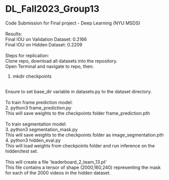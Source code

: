# DL_Fall2023_Group13
 Code Submission for Final project - Deep Learning (NYU MSDS)
<br><br>
Results:<br> 
Final IOU on Validation Dataset: 0.2166<br>
Final IOU on Hidden Dataset: 0.2209
<br><br>
Steps for replication:<br>
Clone repo, download all datasets into the repository.<br>
Open Terminal and navigate to repo, then:<br>
1. mkdir checkpoints<br>
<br>
Ensure to set base_dir variable in datasets.py to the dataset directory.<br>
<br>
To train frame prediction model:<br>
2. python3 frame_prediction.py <br>
This will save weights to the checkpoints folder frame_prediction.pth<br>
<br>
To train segmentation model:<br>
3. python3 segmentation_mask.py<br>
This will save weights to the checkpoints folder as image_segmentation.pth<br>
4. python3 hidden_eval.py<br>
This will load weights from checkpoints folder and run inference on the hidden/test set.<br>
<br>
This will create a file 'leaderboard_2_team_13.pt'<br>
This file contains a tensor of shape (2000,160,240) representing the mask for each of the 2000 videos in the hidden dataset.
